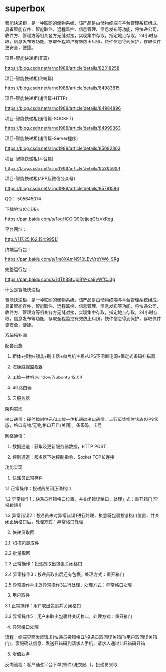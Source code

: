 # superbox
智能快递柜，是一种联网的储物系统，该产品是由储物终端与平台管理系统组成，具备智能存件、智能取件、远程监控、信息管理、信息发布等功能，将快递公司、收件方、管理方等相关各方无缝对接，实现集中存取，指定地点存取，24小时存取，信息发布等功能，存取全程监控有效防止纠纷，快件信息得到保护，存取快件更安全，便捷。


项目-智能快递柜(开篇)

https://blog.csdn.net/arno1988/article/details/82318258

项目-智能快递柜(终端篇)

https://blog.csdn.net/arno1988/article/details/84983815

项目-智能快递柜(通信篇-HTTP)

https://blog.csdn.net/arno1988/article/details/84984896

项目-智能快递柜(通信篇-SOCKET)

https://blog.csdn.net/arno1988/article/details/84999363

项目-智能快递柜(通信篇-Server程序)

https://blog.csdn.net/arno1988/article/details/85092363

项目-智能快递柜(平台篇)

https://blog.csdn.net/arno1988/article/details/85285894

项目-智能快递柜(APP及微信公众号)

https://blog.csdn.net/arno1988/article/details/85781586

QQ： 505645074

下载地址(CODE):

https://pan.baidu.com/s/1oqHCOiQ9QcjjeqGfzVxRqg

平台网址：

http://117.25.162.154:9951/

终端运行包：

https://pan.baidu.com/s/1m8XAmN91QLEyVrpYW6-9Rg

完整运行包：

https://pan.baidu.com/s/1dTh8StUplBW-ca9yWfCJ3g

什么是智能快递柜

智能快递柜，是一种联网的储物系统，该产品是由储物终端与平台管理系统组成，具备智能存件、智能取件、远程监控、信息管理、信息发布等功能，将快递公司、收件方、管理方等相关各方无缝对接，实现集中存取，指定地点存取，24小时存取，信息发布等功能，存取全程监控有效防止纠纷，快件信息得到保护，存取快件更安全，便捷。



系统拓扑图



配套设施

1. 柜体+探物+锁具+刷卡器+单片机主板+UPS不间断电源+固定式条码扫描器

2. 海康威视监视器

3. 工控一体机(window7/ubuntu 12.04)

4. 4G路由器

5. 云服务器

 

 

架构实现

串口通信：硬件控制单元和工控一体机通过串口通信，上行反馈柜体状态(UPS状态，格口有物/无物,格口开启/关闭)，条形码，卡号

网络通信：

1. 数据通道：获取及更新服务器数据，HTTP POST

2. 控制通道：服务器下达控制指令，Socket TCP长连接

 

功能实现

1. 快递员正常存件

1.1 正常操作：投递员关闭正确格口

1.2 异常操作1：快递员存错格口位置，并关闭错误格口，处理方式：重开箱门(异常错误1)

1.3 异常错误2：投递员未对异常错误1进行处理，执意将包裹投错格口位置，并关闭正确格口后，处理方式：异常格口处理

2. 快递员取回

2.1. 扫描包裹取件

2.2 批量取回

2.3 正常操作：投递员取出包裹关闭格口

2.4 异常操作3：投递员取出后还有包裹，处理方式：重开箱门

2.5 异常操作4:未对异常操作3进行处理，处理方式：异常格口处理

3. 用户取件

3.1 正常操作：用户取出包裹并关闭格口

3.2 异常操作5：用户未取出包裹并关闭格口，处理方式：重开箱门

4. 异常格口处理

流程：终端界面发起请求(快递员投错格口/投递员取回误关箱门/用户取回误关箱门)，客服确认信息，发送开箱码到请求人手机，请求人通过此开箱码开箱

5. 增值业务

反向流程：客户通过平台下单(寄件/洗衣服...)，投递员来取

